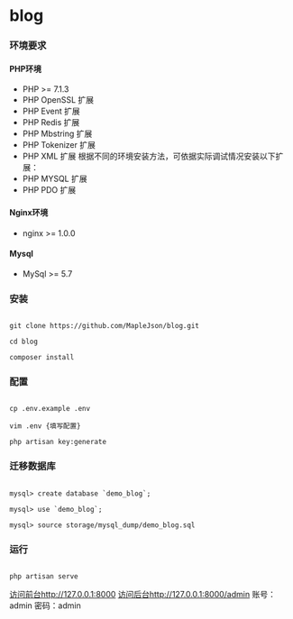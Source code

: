 # blog

### 环境要求

#### PHP环境
- PHP >= 7.1.3
- PHP OpenSSL 扩展
- PHP Event 扩展
- PHP Redis 扩展
- PHP Mbstring 扩展
- PHP Tokenizer 扩展
- PHP XML 扩展
根据不同的环境安装方法，可依据实际调试情况安装以下扩展：
- PHP MYSQL 扩展
- PHP PDO 扩展

#### Nginx环境
- nginx >= 1.0.0

#### Mysql
- MySql >= 5.7

### 安装

```

git clone https://github.com/MapleJson/blog.git

cd blog

composer install

```

### 配置

```

cp .env.example .env

vim .env {填写配置}

php artisan key:generate

```

### 迁移数据库

```

mysql> create database `demo_blog`;

mysql> use `demo_blog`;

mysql> source storage/mysql_dump/demo_blog.sql

```

### 运行

```

php artisan serve

```

[访问前台<http://127.0.0.1:8000>](http://127.0.0.1:8000)
[访问后台<http://127.0.0.1:8000/admin>](http://127.0.0.1:8000/admin)
账号：admin
密码：admin